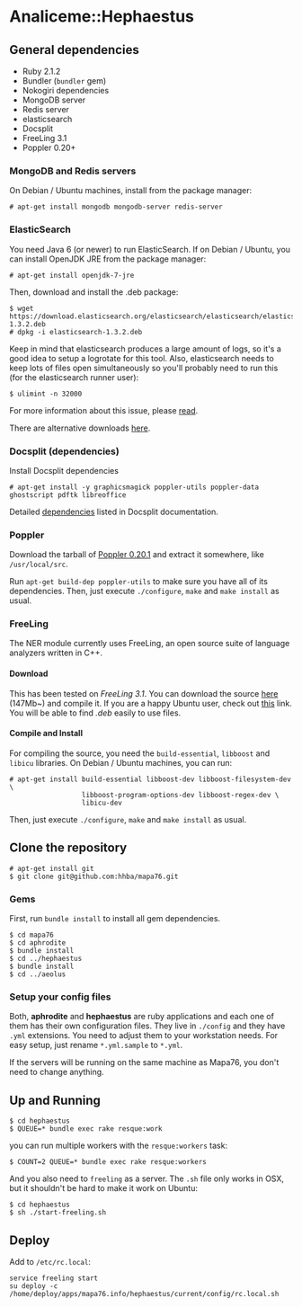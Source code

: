 Analiceme::Hephaestus
=====================

## General dependencies

  * Ruby 2.1.2
  * Bundler (`bundler` gem)
  * Nokogiri dependencies
  * MongoDB server
  * Redis server
  * elasticsearch
  * Docsplit
  * FreeLing 3.1
  * Poppler 0.20+

### MongoDB and Redis servers ###

On Debian / Ubuntu machines, install from the package manager:

    # apt-get install mongodb mongodb-server redis-server

### ElasticSearch ###

You need Java 6 (or newer) to run ElasticSearch. If on Debian / Ubuntu, you can
install OpenJDK JRE from the package manager:

    # apt-get install openjdk-7-jre

Then, download and install the .deb package:

    $ wget https://download.elasticsearch.org/elasticsearch/elasticsearch/elasticsearch-1.3.2.deb
    # dpkg -i elasticsearch-1.3.2.deb

Keep in mind that elasticsearch produces a large amount of logs, so it's a good idea to setup a logrotate for this tool. Also, elasticsearch needs to keep lots of files open simultaneously so you'll probably need to run this (for the elasticsearch runner user):

    $ ulimint -n 32000

For more information about this issue, please [read](http://www.elasticsearch.org/tutorials/too-many-open-files/).

There are alternative downloads [here](http://www.elasticsearch.org/download/).

### Docsplit (dependencies) ###

Install Docsplit dependencies

    # apt-get install -y graphicsmagick poppler-utils poppler-data ghostscript pdftk libreoffice

Detailed [dependencies](http://documentcloud.github.com/docsplit/#installation) listed
in Docsplit documentation.

### Poppler ###

Download the tarball of [Poppler 0.20.1](http://poppler.freedesktop.org/poppler-0.20.1.tar.gz) and extract it somewhere, like `/usr/local/src`.

Run `apt-get build-dep poppler-utils` to make sure you have all of its
dependencies.  Then, just execute `./configure`, `make` and `make install` as
usual.

### FreeLing ###

The NER module currently uses FreeLing, an open source suite of language
analyzers written in C++.

#### Download ####

This has been tested on *FreeLing 3.1*. You can download the source [here](http://devel.cpl.upc.edu/freeling/downloads/32) (147Mb~) and compile it. If you are a happy Ubuntu user, check out [this](http://devel.cpl.upc.edu/freeling/downloads?order=time&desc=1) link. You will be able to find *.deb* easily to use files.

#### Compile and Install ####

For compiling the source, you need the `build-essential`, `libboost` and
`libicu` libraries. On Debian / Ubuntu machines, you can run:

    # apt-get install build-essential libboost-dev libboost-filesystem-dev \
                      libboost-program-options-dev libboost-regex-dev \
                      libicu-dev

Then, just execute `./configure`, `make` and `make install` as usual.

## Clone the repository

    # apt-get install git
    $ git clone git@github.com:hhba/mapa76.git

### Gems ###

First, run `bundle install` to install all gem dependencies.

    $ cd mapa76
    $ cd aphrodite
    $ bundle install
    $ cd ../hephaestus
    $ bundle install
    $ cd ../aeolus


### Setup your config files ###

Both, **aphrodite** and **hephaestus** are ruby applications and each one of them has their own configuration files. They live in `./config` and they have `.yml` extensions. You need to adjust them to your workstation needs. For easy setup, just rename `*.yml.sample` to `*.yml`.

If the servers will be running on the same machine as Mapa76, you don't need to
change anything.

## Up and Running

    $ cd hephaestus
    $ QUEUE=* bundle exec rake resque:work

you can run multiple workers with the `resque:workers` task:

    $ COUNT=2 QUEUE=* bundle exec rake resque:workers

And you also need to `freeling` as a server. The `.sh` file only works in OSX, but it shouldn't be hard to make it work on Ubuntu:

    $ cd hephaestus
    $ sh ./start-freeling.sh

## Deploy

Add to `/etc/rc.local`:

    service freeling start
    su deploy -c /home/deploy/apps/mapa76.info/hephaestus/current/config/rc.local.sh

